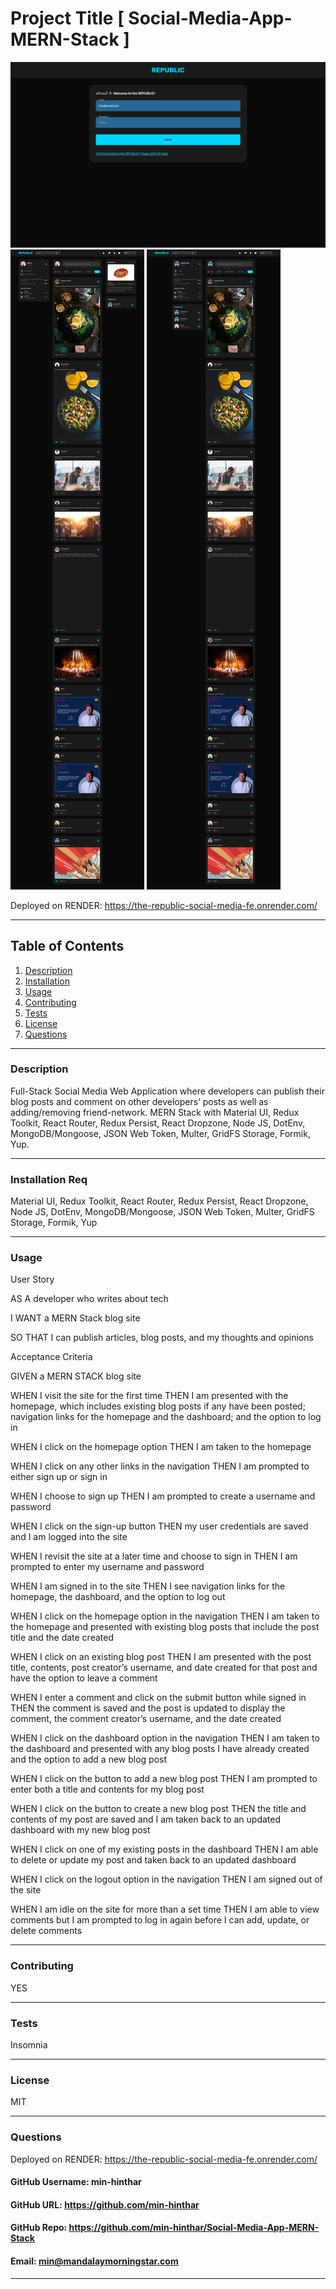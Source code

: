 # Project Title [ Social-Media-App-MERN-Stack ]

![Getting Started](./server/public/assets/Republic_0.jpeg)
![Getting Started](./server/public/assets/Republic_1.jpeg)
![Getting Started](./server/public/assets/Republic_2.jpeg)

Deployed on RENDER: https://the-republic-social-media-fe.onrender.com/

-----

## Table of Contents
1. [Description](#description)
2. [Installation](#installation)
3. [Usage](#usage)
4. [Contributing](#contributing)
5. [Tests](#tests)
6. [License](#license)
7. [Questions](#questions)

-----

### Description 
Full-Stack Social Media Web Application where developers can publish their blog posts and comment on other developers’ posts as well as adding/removing friend-network. MERN Stack with Material UI, Redux Toolkit, React Router, Redux Persist, React Dropzone, Node JS, DotEnv, MongoDB/Mongoose, JSON Web Token, Multer, GridFS Storage, Formik, Yup.

-----

### Installation Req
Material UI, Redux Toolkit, React Router, Redux Persist, React Dropzone, Node JS, DotEnv, MongoDB/Mongoose, JSON Web Token, Multer, GridFS Storage, Formik, Yup

-----

### Usage 

User Story

AS A developer who writes about tech

I WANT a MERN Stack blog site

SO THAT I can publish articles, blog posts, and my thoughts and opinions


Acceptance Criteria

GIVEN a MERN STACK blog site

WHEN I visit the site for the first time
THEN I am presented with the homepage, which includes existing blog posts if any have been posted; navigation links for the homepage and the dashboard; and the option to log in

WHEN I click on the homepage option
THEN I am taken to the homepage

WHEN I click on any other links in the navigation
THEN I am prompted to either sign up or sign in

WHEN I choose to sign up
THEN I am prompted to create a username and password

WHEN I click on the sign-up button
THEN my user credentials are saved and I am logged into the site

WHEN I revisit the site at a later time and choose to sign in
THEN I am prompted to enter my username and password

WHEN I am signed in to the site
THEN I see navigation links for the homepage, the dashboard, and the option to log out

WHEN I click on the homepage option in the navigation
THEN I am taken to the homepage and presented with existing blog posts that include the post title and the date created

WHEN I click on an existing blog post
THEN I am presented with the post title, contents, post creator’s username, and date created for that post and have the option to leave a comment

WHEN I enter a comment and click on the submit button while signed in
THEN the comment is saved and the post is updated to display the comment, the comment creator’s username, and the date created

WHEN I click on the dashboard option in the navigation
THEN I am taken to the dashboard and presented with any blog posts I have already created and the option to add a new blog post

WHEN I click on the button to add a new blog post
THEN I am prompted to enter both a title and contents for my blog post

WHEN I click on the button to create a new blog post
THEN the title and contents of my post are saved and I am taken back to an updated dashboard with my new blog post

WHEN I click on one of my existing posts in the dashboard
THEN I am able to delete or update my post and taken back to an updated dashboard

WHEN I click on the logout option in the navigation
THEN I am signed out of the site

WHEN I am idle on the site for more than a set time
THEN I am able to view comments but I am prompted to log in again before I can add, update, or delete comments

-----

### Contributing 
YES 

-----

### Tests 
Insomnia

-----

### License 
MIT 

-----

### Questions 

Deployed on RENDER: https://the-republic-social-media-fe.onrender.com/

#### GitHub Username: min-hinthar 

#### GitHub URL: https://github.com/min-hinthar

#### GitHub Repo: https://github.com/min-hinthar/Social-Media-App-MERN-Stack

#### Email: min@mandalaymorningstar.com

-----

